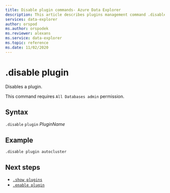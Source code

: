 ```yaml
---
title: Disable plugin commands- Azure Data Explorer
description: This article describes plugins management command .disable plugin in Azure Data Explorer.
services: data-explorer
author: orspod
ms.author: orspodek
ms.reviewer: alexans
ms.service: data-explorer
ms.topic: reference
ms.date: 11/02/2020
---
```

# .disable plugin

Disables a plugin.

This command requires `All Databases admin` permission.

## Syntax

`.disable` `plugin` *PluginName*

## Example
 
<!-- csl -->
```kusto
.disable plugin autocluster
``` 

## Next steps

* [`.show plugins`](show-plugins.md)
* [`.enable plugin`](enable-plugin.md)